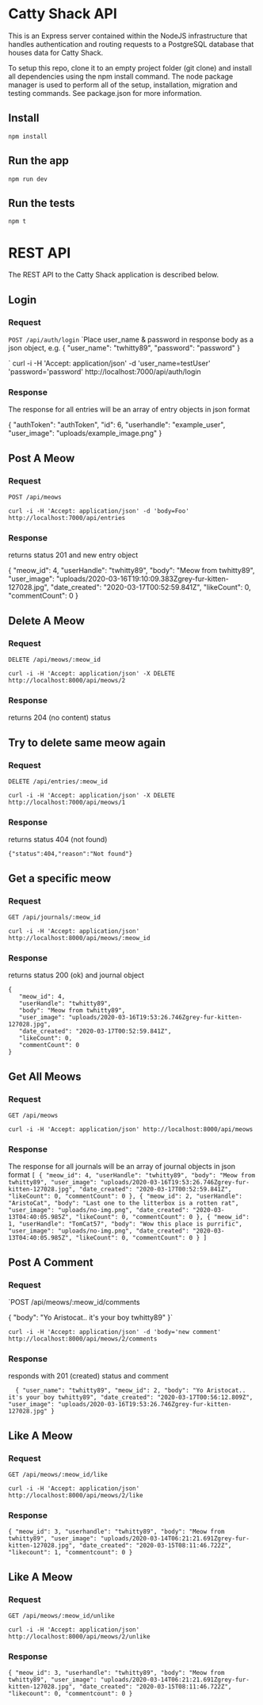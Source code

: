 # Catty Shack API

This is an Express server contained within the NodeJS infrastructure that handles authentication and routing requests to a PostgreSQL database that houses data for Catty Shack.

To setup this repo, clone it to an empty project folder (git clone) and install all dependencies using the npm install command. The node package manager is used to perform all of the setup, installation, migration and testing commands. See package.json for more information.

## Install

    npm install

## Run the app

    npm run dev

## Run the tests

    npm t

# REST API

The REST API to the Catty Shack application is described below.

## Login

### Request

`POST /api/auth/login` 
`Place user_name & password in response body as a json object, e.g. 
{
	"user_name": "twhitty89",
	"password": "password"
}

`
    curl -i -H 'Accept: application/json' -d 'user_name=testUser' 'password='password' http://localhost:7000/api/auth/login

### Response

The response for all entries will be an array of entry objects in json format

{
    "authToken": "authToken",
    "id": 6,
    "userhandle": "example_user",
    "user_image": "uploads/example_image.png"
}

## Post A Meow

### Request

`POST /api/meows`

    curl -i -H 'Accept: application/json' -d 'body=Foo' http://localhost:7000/api/entries

### Response

returns status 201 and new entry object

{
    "meow_id": 4,
    "userHandle": "twhitty89",
    "body": "Meow from twhitty89",
    "user_image": "uploads/2020-03-16T19:10:09.383Zgrey-fur-kitten-127028.jpg",
    "date_created": "2020-03-17T00:52:59.841Z",
    "likeCount": 0,
    "commentCount": 0
}
    

## Delete A Meow

### Request

`DELETE /api/meows/:meow_id`

    curl -i -H 'Accept: application/json' -X DELETE http://localhost:8000/api/meows/2

### Response

returns 204 (no content) status


## Try to delete same meow again

### Request

`DELETE /api/entries/:meow_id`

    curl -i -H 'Accept: application/json' -X DELETE http://localhost:7000/api/meows/1

### Response

returns status 404 (not found)

    {"status":404,"reason":"Not found"}
    
 
## Get a specific meow

### Request

`GET /api/journals/:meow_id`

    curl -i -H 'Accept: application/json' http://localhost:8000/api/meows/:meow_id
    

### Response

returns status 200 (ok) and journal object

    {
       "meow_id": 4,
       "userHandle": "twhitty89",
       "body": "Meow from twhitty89",
       "user_image": "uploads/2020-03-16T19:53:26.746Zgrey-fur-kitten-127028.jpg",
       "date_created": "2020-03-17T00:52:59.841Z",
       "likeCount": 0,
       "commentCount": 0
    }


## Get All Meows

### Request

`GET /api/meows`

    curl -i -H 'Accept: application/json' http://localhost:8000/api/meows
    
### Response

The response for all journals will be an array of journal objects in json format
`
[
    {
        "meow_id": 4,
        "userHandle": "twhitty89",
        "body": "Meow from twhitty89",
        "user_image": "uploads/2020-03-16T19:53:26.746Zgrey-fur-kitten-127028.jpg",
        "date_created": "2020-03-17T00:52:59.841Z",
        "likeCount": 0,
        "commentCount": 0
    },
    {
        "meow_id": 2,
        "userHandle": "AristoCat",
        "body": "Last one to the litterbox is a rotten rat",
        "user_image": "uploads/no-img.png",
        "date_created": "2020-03-13T04:40:05.985Z",
        "likeCount": 0,
        "commentCount": 0
    },
    {
        "meow_id": 1,
        "userHandle": "TomCat57",
        "body": "Wow this place is purrific",
        "user_image": "uploads/no-img.png",
        "date_created": "2020-03-13T04:40:05.985Z",
        "likeCount": 0,
        "commentCount": 0
    }
] `

## Post A Comment

### Request

`POST /api/meows/:meow_id/comments

{
	"body": "Yo Aristocat.. it's your boy twhitty89"
}`

    curl -i -H 'Accept: application/json' -d 'body='new comment' http://localhost:8000/api/meows/2/comments

### Response

responds with 201 (created) status and comment

`  {
    "user_name": "twhitty89",
    "meow_id": 2,
    "body": "Yo Aristocat.. it's your boy twhitty89",
    "date_created": "2020-03-17T00:56:12.809Z",
    "user_image": "uploads/2020-03-16T19:53:26.746Zgrey-fur-kitten-127028.jpg"
}`

## Like A Meow

### Request

`GET /api/meows/:meow_id/like`

    curl -i -H 'Accept: application/json' http://localhost:8000/api/meows/2/like
    
### Response

`{
    "meow_id": 3,
    "userhandle": "twhitty89",
    "body": "Meow from twhitty89",
    "user_image": "uploads/2020-03-14T06:21:21.691Zgrey-fur-kitten-127028.jpg",
    "date_created": "2020-03-15T08:11:46.722Z",
    "likecount": 1,
    "commentcount": 0
}`

## Like A Meow

### Request

`GET /api/meows/:meow_id/unlike`

    curl -i -H 'Accept: application/json' http://localhost:8000/api/meows/2/unlike
    
### Response

`{
    "meow_id": 3,
    "userhandle": "twhitty89",
    "body": "Meow from twhitty89",
    "user_image": "uploads/2020-03-14T06:21:21.691Zgrey-fur-kitten-127028.jpg",
    "date_created": "2020-03-15T08:11:46.722Z",
    "likecount": 0,
    "commentcount": 0
}`


